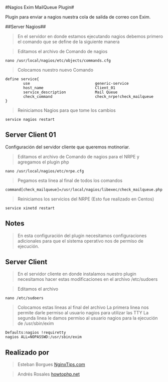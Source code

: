 #Nagios Exim MailQueue Plugin#

Plugin para enviar a nagios nuestra cola de salida de correo con Exim.

##Server Nagios##

> En el servidor en donde estamos ejecutando nagios debemos primero el comando que se define de la siguiente manera

> Editamos el archivo de Comando de nagios

`nano /usr/local/nagios/etc/objects/commands.cfg`

> Colocamos nuestro nuevo Comando

```
define service{
        use                             generic-service
       	host_name                       Client_01
        service_description             Mail Queue
        check_command                   check_nrpe!check_mailqueue
}
```
> Reiniciamos Nagios para que tome los cambios

`service nagios restart`


Server Client 01
-----------------

Configuración del servidor cliente que queremos motinoriar.


> Editamos el archivo de Comando de nagios para el NRPE y agregamos el plugin php

`nano /usr/local/nagios/etc/nrpe.cfg`

> Pegamos esta linea al final de todos los comandos

`command[check_mailqueue]=/usr/local/nagios/libexec/check_mailqueue.php`

> Reiniciamos los servicios del NRPE (Esto fue realizado en Centos)

`service xinetd restart`


Notes
-----

> En esta configuración del plugin necesitamos configuraciones adicionales para que el sistema operativo nos de permiso de ejecución.


Server Client
---------------

> En el servidor cliente en donde instalamos nuestro plugin necesitamos hacer estas modificaciones en el archivo /etc/sudoers

> Editamos el archivo

`nano /etc/sudoers`

> Colocamos estas lineas al final del archivo
> La primera linea nos permite darle permiso al usuario nagios para utilizar las TTY
> La segunda linea le damos permiso al usuario nagios para la ejecución de /usr/sbin/exim

```
Defaults:nagios !requiretty
nagios ALL=NOPASSWD:/usr/sbin/exim
```

Realizado por 
---------------

> Esteban Borgues [NginxTips.com](https://www.nginxtips.com)

> Andrés Rosales [howtophp.net](https://howtophp.net)
